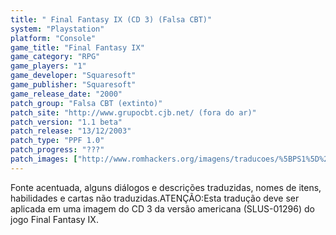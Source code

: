 ```yaml
---
title: " Final Fantasy IX (CD 3) (Falsa CBT)"
system: "Playstation"
platform: "Console"
game_title: "Final Fantasy IX"
game_category: "RPG"
game_players: "1"
game_developer: "Squaresoft"
game_publisher: "Squaresoft"
game_release_date: "2000"
patch_group: "Falsa CBT (extinto)"
patch_site: "http://www.grupocbt.cjb.net/ (fora do ar)"
patch_version: "1.1 beta"
patch_release: "13/12/2003"
patch_type: "PPF 1.0"
patch_progress: "???"
patch_images: ["http://www.romhackers.org/imagens/traducoes/%5BPS1%5D%20Final%20Fantasy%20IX%20-%20CD3%20-%20Falsa%20CBT%20-%201.jpg","http://www.romhackers.org/imagens/traducoes/%5BPS1%5D%20Final%20Fantasy%20IX%20-%20CD3%20-%20Falsa%20CBT%20-%202.png","http://www.romhackers.org/imagens/traducoes/%5BPS1%5D%20Final%20Fantasy%20IX%20-%20CD3%20-%20Falsa%20CBT%20-%203.jpg"]
---
```

Fonte acentuada, alguns diálogos e descrições traduzidas, nomes de itens, habilidades e cartas não traduzidas.ATENÇÃO:Esta tradução deve ser aplicada em uma imagem do CD 3 da versão americana (SLUS-01296) do jogo Final Fantasy IX.